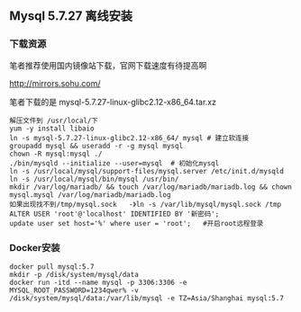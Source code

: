 ## Mysql 5.7.27 离线安装

### 下载资源

笔者推荐使用国内镜像站下载，官网下载速度有待提高啊

http://mirrors.sohu.com/

笔者下载的是 mysql-5.7.27-linux-glibc2.12-x86_64.tar.xz

```
解压文件到 /usr/local/下
yum -y install libaio
ln -s mysql-5.7.27-linux-glibc2.12-x86_64/ mysql # 建立软连接
groupadd mysql && useradd -r -g mysql mysql
chown -R mysql:mysql ./
./bin/mysqld --initialize --user=mysql  # 初始化mysql
ln -s /usr/local/mysql/support-files/mysql.server /etc/init.d/mysqld
ln -s /usr/local/mysql/bin/mysql /usr/bin/
mkdir /var/log/mariadb/ && touch /var/log/mariadb/mariadb.log && chown mysql.mysql /var/log/mariadb/mariadb.log
如果出现找不到/tmp/mysql.sock   -》ln -s /var/lib/mysql/mysql.sock /tmp
ALTER USER 'root'@'localhost' IDENTIFIED BY '新密码';
update user set host='%' where user = 'root'; 	#开启root远程登录

```

### Docker安装
```shell
docker pull mysql:5.7
mkdir -p /disk/system/mysql/data 
docker run -itd --name mysql -p 3306:3306 -e MYSQL_ROOT_PASSWORD=1234qwer% -v /disk/system/mysql/data:/var/lib/mysql -e TZ=Asia/Shanghai mysql:5.7
```